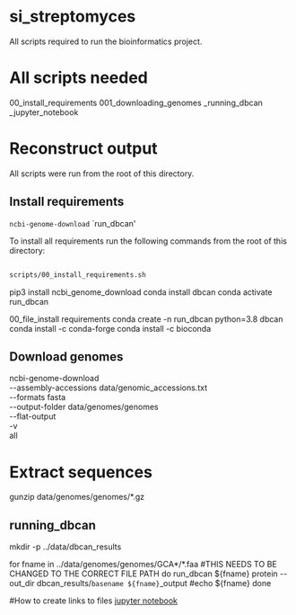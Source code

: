 # si_streptomyces
All scripts required to run the bioinformatics project. 
# All scripts needed
00_install_requirements
001_downloading_genomes
_running_dbcan
_jupyter_notebook


# Reconstruct output

All scripts were run from the root of this directory.

## Install requirements
 `ncbi-genome-download`
 `run_dbcan'
 
 
To install all requirements run the following commands from the root of this directory:
```bash

scripts/00_install_requirements.sh
```
pip3 install ncbi_genome_download
conda install dbcan
conda activate run_dbcan

00_file_install requirements
conda create -n run_dbcan python=3.8 dbcan 
conda install -c conda-forge 
conda install -c bioconda

## Download genomes

ncbi-genome-download \
    --assembly-accessions data/genomic_accessions.txt \
    --formats fasta \
    --output-folder data/genomes/genomes \
    --flat-output \
    -v \
    all


# Extract sequences
gunzip data/genomes/genomes/*.gz


## running_dbcan

mkdir -p ../data/dbcan_results

for fname in ../data/genomes/genomes/GCA*/*.faa #THIS NEEDS TO BE CHANGED TO THE CORRECT FILE PATH
do
    run_dbcan ${fname} protein --out_dir dbcan_results/`basename ${fname}`_output
    #echo ${fname}
done 

#How to create links to files
[jupyter notebook](https://sabrinastrath.github.io/si_streptomyces/Looping%20over%20all%20dbcan_results%20for%20heatmap-Copy1.html)
